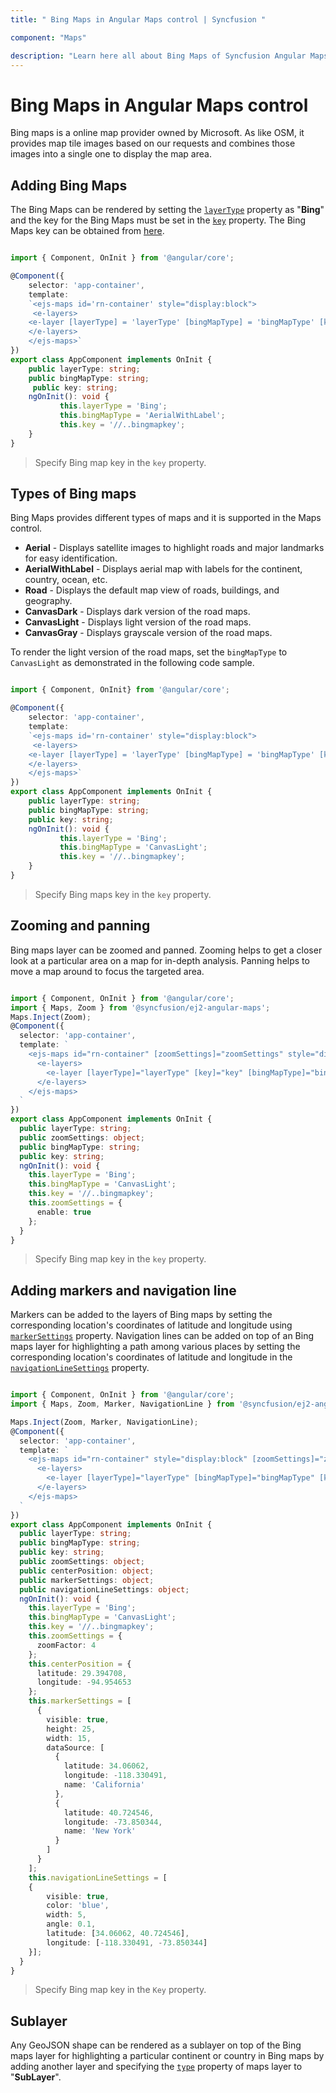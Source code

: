 ```yaml
---
title: " Bing Maps in Angular Maps control | Syncfusion "

component: "Maps"

description: "Learn here all about Bing Maps of Syncfusion Angular Maps control and more."
---
```


# Bing Maps in Angular Maps control

Bing maps is a online map provider owned by Microsoft. As like OSM, it provides map tile images based on our requests and combines those images into a single one to display the map area.

## Adding Bing Maps

The Bing Maps can be rendered by setting the [`layerType`](../api/maps/layerSettingsModel/#layertype) property as "**Bing**" and the key for the Bing Maps must be set in the [`key`](../api/maps/layerSettingsModel/#key) property. The Bing Maps key can be obtained from [here](https://www.microsoft.com/en-us/maps/create-a-bing-maps-key).

```typescript

import { Component, OnInit } from '@angular/core';

@Component({
    selector: 'app-container',
    template:
    `<ejs-maps id='rn-container' style="display:block">
     <e-layers>
    <e-layer [layerType] = 'layerType' [bingMapType] = 'bingMapType' [key]='key'></e-layer>
    </e-layers>
    </ejs-maps>`
})
export class AppComponent implements OnInit {
    public layerType: string;
    public bingMapType: string;
     public key: string;
    ngOnInit(): void {
           this.layerType = 'Bing';
           this.bingMapType = 'AerialWithLabel';
           this.key = '//..bingmapkey';
    }
}

```

> Specify Bing map key in the `key` property.

## Types of Bing maps

Bing Maps provides different types of maps and it is supported in the Maps control.

* **Aerial** - Displays satellite images to highlight roads and major landmarks for easy identification.
* **AerialWithLabel** - Displays aerial map with labels for the continent, country, ocean, etc.
* **Road** - Displays the default map view of roads, buildings, and geography.
* **CanvasDark** - Displays dark version of the road maps.
* **CanvasLight** - Displays light version of the road maps.
* **CanvasGray** - Displays grayscale version of the road maps.

To render the light version of the road maps, set the `bingMapType` to `CanvasLight` as demonstrated in the following code sample.

```typescript

import { Component, OnInit} from '@angular/core';

@Component({
    selector: 'app-container',
    template:
    `<ejs-maps id='rn-container' style="display:block">
     <e-layers>
    <e-layer [layerType] = 'layerType' [bingMapType] = 'bingMapType' [key]='key'></e-layer>
    </e-layers>
    </ejs-maps>`
})
export class AppComponent implements OnInit {
    public layerType: string;
    public bingMapType: string;
    public key: string;
    ngOnInit(): void {
           this.layerType = 'Bing';
           this.bingMapType = 'CanvasLight';
           this.key = '//..bingmapkey';
    }
}

```

> Specify Bing maps key in the `key` property.

## Zooming and panning

Bing maps layer can be zoomed and panned. Zooming helps to get a closer look at a particular area on a map for in-depth analysis. Panning helps to move a map around to focus the targeted area.

```typescript

import { Component, OnInit } from '@angular/core';
import { Maps, Zoom } from '@syncfusion/ej2-angular-maps';
Maps.Inject(Zoom);
@Component({
  selector: 'app-container',
  template: `
    <ejs-maps id="rn-container" [zoomSettings]="zoomSettings" style="display:block">
      <e-layers>
        <e-layer [layerType]="layerType" [key]="key" [bingMapType]="bingMapType"></e-layer>
      </e-layers>
    </ejs-maps>
  `
})
export class AppComponent implements OnInit {
  public layerType: string;
  public zoomSettings: object;
  public bingMapType: string;
  public key: string;
  ngOnInit(): void {
    this.layerType = 'Bing';
    this.bingMapType = 'CanvasLight';
    this.key = '//..bingmapkey';
    this.zoomSettings = {
      enable: true
    };
  }
}

```

> Specify Bing map key in the `key` property.

## Adding markers and navigation line

Markers can be added to the layers of Bing maps by setting the corresponding location's coordinates of latitude and longitude using [`markerSettings`](../api/maps/layerSettingsModel/#markersettings) property. Navigation lines can be added on top of an Bing maps layer for highlighting a path among various places by setting the corresponding location's coordinates of latitude and longitude in the [`navigationLineSettings`](../api/maps/layerSettingsModel/#navigationlinesettings) property.

```typescript

import { Component, OnInit } from '@angular/core';
import { Maps, Zoom, Marker, NavigationLine } from '@syncfusion/ej2-angular-maps';

Maps.Inject(Zoom, Marker, NavigationLine);
@Component({
  selector: 'app-container',
  template: `
    <ejs-maps id="rn-container" style="display:block" [zoomSettings]="zoomSettings" [centerPosition]="centerPosition">
      <e-layers>
        <e-layer [layerType]="layerType" [bingMapType]="bingMapType" [key]="key" [markerSettings]="markerSettings" [navigationLineSettings]="navigationLineSettings"></e-layer>
      </e-layers>
    </ejs-maps>
  `
})
export class AppComponent implements OnInit {
  public layerType: string;
  public bingMapType: string;
  public key: string;
  public zoomSettings: object;
  public centerPosition: object;
  public markerSettings: object;
  public navigationLineSettings: object;
  ngOnInit(): void {
    this.layerType = 'Bing';
    this.bingMapType = 'CanvasLight';
    this.key = '//..bingmapkey';
    this.zoomSettings = {
      zoomFactor: 4
    };
    this.centerPosition = {
      latitude: 29.394708,
      longitude: -94.954653
    };
    this.markerSettings = [
      {
        visible: true,
        height: 25,
        width: 15,
        dataSource: [
          {
            latitude: 34.06062,
            longitude: -118.330491,
            name: 'California'
          },
          {
            latitude: 40.724546,
            longitude: -73.850344,
            name: 'New York'
          }
        ]
      }
    ];
    this.navigationLineSettings = [
    {
        visible: true,
        color: 'blue',
        width: 5,
        angle: 0.1,
        latitude: [34.06062, 40.724546],
        longitude: [-118.330491, -73.850344]
    }];
  }
}

```

> Specify Bing map key in the `Key` property.

## Sublayer

Any GeoJSON shape can be rendered as a sublayer on top of the Bing maps layer for highlighting a particular continent or country in Bing maps by adding another layer and specifying the [`type`](../api/maps/layerSettingsModel/#type) property of maps layer to "**SubLayer**".